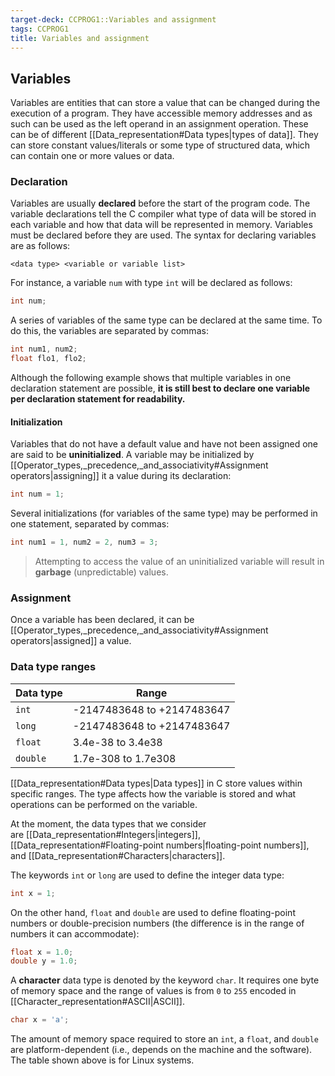```yaml
---
target-deck: CCPROG1::Variables and assignment
tags: CCPROG1
title: Variables and assignment
---
```


## Variables

Variables are entities that can store a value that can be changed during the execution of a program. They have accessible memory addresses and as such can be used as the left operand in an assignment operation. These can be of different [[Data_representation#Data types|types of data]]. They can store constant values/literals or some type of structured data, which can contain one or more values or data.

<!--ID: 1694694364092-->

### Declaration

Variables are usually **declared** before the start of the program code. The variable declarations tell the C compiler what type of data will be stored in each variable and how that data will be represented in memory. Variables must be declared before they are used. The syntax for declaring variables are as follows:

```
<data type> <variable or variable list>
```

For instance, a variable `num` with type `int` will be declared as follows:

```c
int num;
```

A series of variables of the same type can be declared at the same time. To do this, the variables are separated by commas:

```c
int num1, num2;
float flo1, flo2;
```

Although the following example shows that multiple variables in one declaration statement are possible, **it is still best to declare one variable per declaration statement for readability.**

<!--ID: 1698042781744-->

#### Initialization

Variables that do not have a default value and have not been assigned one are said to be **uninitialized**. A variable may be initialized by [[Operator_types,_precedence,_and_associativity#Assignment operators|assigning]] it a value during its declaration:

```c
int num = 1;
```

Several initializations (for variables of the same type) may be performed in one statement, separated by commas:

```c
int num1 = 1, num2 = 2, num3 = 3;
```

> Attempting to access the value of an uninitialized variable will result in **garbage** (unpredictable) values.

<!--ID: 1698042781753-->

### Assignment

Once a variable has been declared, it can be [[Operator_types,_precedence,_and_associativity#Assignment operators|assigned]] a value.

<!--ID: 1698042781760-->

### Data type ranges

|**Data type**|**Range**|
|---|---|
|`int`|-2147483648 to +2147483647|
|`long`|-2147483648 to +2147483647|
|`float`|3.4e-38 to 3.4e38|
|`double`|1.7e-308 to 1.7e308|

[[Data_representation#Data types|Data types]] in C store values within specific ranges. The type affects how the variable is stored and what operations can be performed on the variable.

At the moment, the data types that we consider are [[Data_representation#Integers|integers]], [[Data_representation#Floating-point numbers|floating-point numbers]], and [[Data_representation#Characters|characters]].

The keywords `int` or `long` are used to define the integer data type:

```c
int x = 1;
```

On the other hand, `float` and `double` are used to define floating-point numbers or double-precision numbers (the difference is in the range of numbers it can accommodate):

```c
float x = 1.0;
double y = 1.0;
```

A **character** data type is denoted by the keyword `char`. It requires one byte of memory space and the range of values is from `0` to `255` encoded in [[Character_representation#ASCII|ASCII]].

```c
char x = 'a';
```

The amount of memory space required to store an `int`, a `float`, and `double` are platform-dependent (i.e., depends on the machine and the software). The table shown above is for Linux systems.

<!--ID: 1694694364095-->
